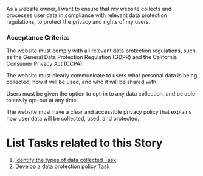 As a website owner, I want to ensure that my website collects and processes user data in compliance with relevant data protection regulations, to protect the privacy and rights of my users.

### Acceptance Criteria:

The website must comply with all relevant data protection regulations, such as the General Data Protection Regulation (GDPR) and the California Consumer Privacy Act (CCPA).

The website must clearly communicate to users what personal data is being collected, how it will be used, and who it will be shared with.

Users must be given the option to opt-in to any data collection, and be able to easily opt-out at any time.

The website must have a clear and accessible privacy policy that explains how user data will be collected, used, and protected.

# List Tasks related to this Story
1. [Identify the types of data collected Task](./tasks/task_pp_identifyinfo.md)
2. [Develop a data protection policy Task](./tasks/task_pp_concentwebpage.md)